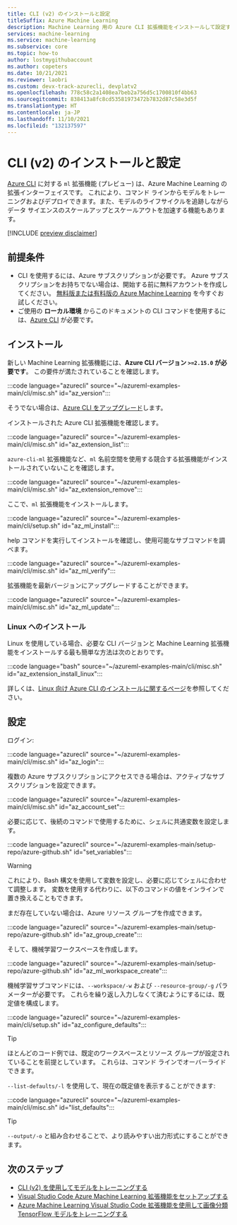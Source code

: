 ```yaml
---
title: CLI (v2) のインストールと設定
titleSuffix: Azure Machine Learning
description: Machine Learning 用の Azure CLI 拡張機能をインストールして設定する方法について説明します。
services: machine-learning
ms.service: machine-learning
ms.subservice: core
ms.topic: how-to
author: lostmygithubaccount
ms.author: copeters
ms.date: 10/21/2021
ms.reviewer: laobri
ms.custom: devx-track-azurecli, devplatv2
ms.openlocfilehash: 778c58c2a1408ea7beb2a756d5c1700810f4bb63
ms.sourcegitcommit: 838413a8fc8cd53581973472b7832d87c58e3d5f
ms.translationtype: HT
ms.contentlocale: ja-JP
ms.lasthandoff: 11/10/2021
ms.locfileid: "132137597"
---
```

# <a name="install-and-set-up-the-cli-v2"></a>CLI (v2) のインストールと設定

[Azure CLI](/cli/azure/) に対する `ml` 拡張機能 (プレビュー) は、Azure Machine Learning の拡張インターフェイスです。 これにより、コマンド ラインからモデルをトレーニングおよびデプロイできます。また、モデルのライフサイクルを追跡しながらデータ サイエンスのスケールアップとスケールアウトを加速する機能もあります。

[!INCLUDE [preview disclaimer](../../includes/machine-learning-preview-generic-disclaimer.md)]

## <a name="prerequisites"></a>前提条件

- CLI を使用するには、Azure サブスクリプションが必要です。 Azure サブスクリプションをお持ちでない場合は、開始する前に無料アカウントを作成してください。 [無料版または有料版の Azure Machine Learning](https://azure.microsoft.com/free/) を今すぐお試しください。
- ご使用の **ローカル環境** からこのドキュメントの CLI コマンドを使用するには、[Azure CLI](/cli/azure/install-azure-cli) が必要です。

## <a name="installation"></a>インストール

新しい Machine Learning 拡張機能には、**Azure CLI バージョン `>=2.15.0` が必要です**。 この要件が満たされていることを確認します。

:::code language="azurecli" source="~/azureml-examples-main/cli/misc.sh" id="az_version":::

そうでない場合は、[Azure CLI をアップグレード](/cli/azure/update-azure-cli)します。

インストールされた Azure CLI 拡張機能を確認します。

:::code language="azurecli" source="~/azureml-examples-main/cli/misc.sh" id="az_extension_list":::

`azure-cli-ml` 拡張機能など、`ml` 名前空間を使用する競合する拡張機能がインストールされていないことを確認します。

:::code language="azurecli" source="~/azureml-examples-main/cli/misc.sh" id="az_extension_remove":::

ここで、`ml` 拡張機能をインストールします。

:::code language="azurecli" source="~/azureml-examples-main/cli/setup.sh" id="az_ml_install":::

help コマンドを実行してインストールを確認し、使用可能なサブコマンドを調べます。

:::code language="azurecli" source="~/azureml-examples-main/cli/misc.sh" id="az_ml_verify":::

拡張機能を最新バージョンにアップグレードすることができます。

:::code language="azurecli" source="~/azureml-examples-main/cli/misc.sh" id="az_ml_update":::

### <a name="installation-on-linux"></a>Linux へのインストール

Linux を使用している場合、必要な CLI バージョンと Machine Learning 拡張機能をインストールする最も簡単な方法は次のとおりです。

:::code language="bash" source="~/azureml-examples-main/cli/misc.sh" id="az_extension_install_linux":::

詳しくは、[Linux 向け Azure CLI のインストールに関するページ](/cli/azure/install-azure-cli-linux)を参照してください。

## <a name="set-up"></a>設定

ログイン: 

:::code language="azurecli" source="~/azureml-examples-main/cli/misc.sh" id="az_login":::

複数の Azure サブスクリプションにアクセスできる場合は、アクティブなサブスクリプションを設定できます。

:::code language="azurecli" source="~/azureml-examples-main/cli/misc.sh" id="az_account_set":::

必要に応じて、後続のコマンドで使用するために、シェルに共通変数を設定します。

:::code language="azurecli" source="~/azureml-examples-main/setup-repo/azure-github.sh" id="set_variables":::

> [!WARNING]
> これにより、Bash 構文を使用して変数を設定し、必要に応じてシェルに合わせて調整します。 変数を使用する代わりに、以下のコマンドの値をインラインで置き換えることもできます。

まだ存在していない場合は、Azure リソース グループを作成できます。

:::code language="azurecli" source="~/azureml-examples-main/setup-repo/azure-github.sh" id="az_group_create":::

そして、機械学習ワークスペースを作成します。

:::code language="azurecli" source="~/azureml-examples-main/setup-repo/azure-github.sh" id="az_ml_workspace_create":::

機械学習サブコマンドには、`--workspace/-w` および `--resource-group/-g` パラメーターが必要です。 これらを繰り返し入力しなくて済むようにするには、既定値を構成します。

:::code language="azurecli" source="~/azureml-examples-main/cli/setup.sh" id="az_configure_defaults":::

> [!TIP]
> ほとんどのコード例では、既定のワークスペースとリソース グループが設定されていることを前提としています。 これらは、コマンド ラインでオーバーライドできます。

`--list-defaults/-l` を使用して、現在の既定値を表示することができます:

:::code language="azurecli" source="~/azureml-examples-main/cli/misc.sh" id="list_defaults":::

> [!TIP]
> `--output/-o` と組み合わせることで、より読みやすい出力形式にすることができます。

## <a name="next-steps"></a>次のステップ

- [CLI (v2) を使用してモデルをトレーニングする](how-to-train-cli.md)
- [Visual Studio Code Azure Machine Learning 拡張機能をセットアップする](how-to-setup-vs-code.md)
- [Azure Machine Learning Visual Studio Code 拡張機能を使用して画像分類 TensorFlow モデルをトレーニングする](tutorial-train-deploy-image-classification-model-vscode.md)
